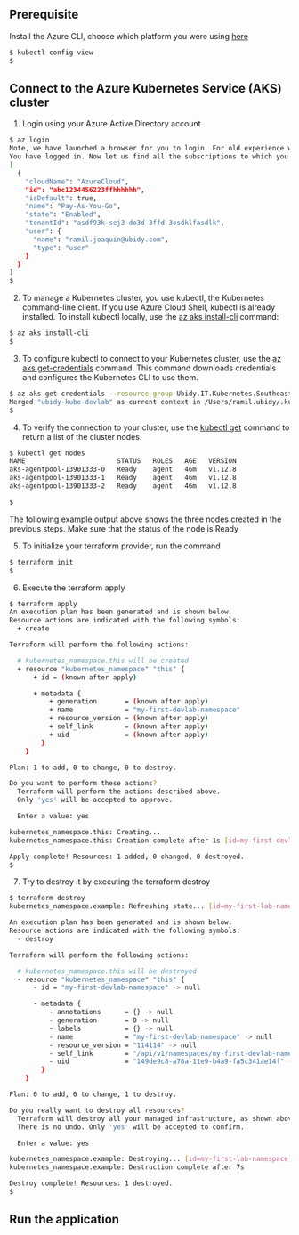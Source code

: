## Prerequisite
Install the Azure CLI, choose which platform you were using [here](https://docs.microsoft.com/en-us/cli/azure/?view=azure-cli-latest)

```bash
$ kubectl config view
$
```


## Connect to the Azure Kubernetes Service (AKS) cluster
1. Login using your Azure Active Directory account
```bash
$ az login
Note, we have launched a browser for you to login. For old experience with device code, use "az login --use-device-code"
You have logged in. Now let us find all the subscriptions to which you have access...
[
  {
    "cloudName": "AzureCloud",
    "id": "abc1234456223ffhhhhhh",
    "isDefault": true,
    "name": "Pay-As-You-Go",
    "state": "Enabled",
    "tenantId": "asdf93k-sej3-do3d-3ffd-3osdklfasdlk",
    "user": {
      "name": "ramil.joaquin@ubidy.com",
      "type": "user"
    }
  }
]
$
```

2. To manage a Kubernetes cluster, you use kubectl, the Kubernetes command-line client. If you use Azure Cloud Shell, kubectl is already installed. To install kubectl locally, use the [az aks install-cli](https://docs.microsoft.com/en-us/cli/azure/aks?view=azure-cli-latest#az-aks-install-cli) command:
```bash
$ az aks install-cli
$
```
3. To configure kubectl to connect to your Kubernetes cluster, use the [az aks get-credentials](https://docs.microsoft.com/en-us/cli/azure/aks?view=azure-cli-latest#az-aks-get-credentials) command. This command downloads credentials and configures the Kubernetes CLI to use them.
```bash
$ az aks get-credentials --resource-group Ubidy.IT.Kubernetes.SoutheastAsia.DevLab --name ubidy-kube-devlab
Merged "ubidy-kube-devlab" as current context in /Users/ramil.ubidy/.kube/config
$
```
4. To verify the connection to your cluster, use the [kubectl get](https://kubernetes.io/docs/reference/generated/kubectl/kubectl-commands#get) command to return a list of the cluster nodes.
```bash
$ kubectl get nodes
NAME                       STATUS   ROLES   AGE   VERSION
aks-agentpool-13901333-0   Ready    agent   46m   v1.12.8
aks-agentpool-13901333-1   Ready    agent   46m   v1.12.8
aks-agentpool-13901333-2   Ready    agent   46m   v1.12.8

$
```
The following example output above shows the three nodes created in the previous steps. Make sure that the status of the node is Ready

5. To initialize your terraform provider, run the command
```bash
$ terraform init
$
```

6. Execute the terraform apply

```bash
$ terraform apply
An execution plan has been generated and is shown below.
Resource actions are indicated with the following symbols:
  + create

Terraform will perform the following actions:

  # kubernetes_namespace.this will be created
  + resource "kubernetes_namespace" "this" {
      + id = (known after apply)

      + metadata {
          + generation       = (known after apply)
          + name             = "my-first-devlab-namespace"
          + resource_version = (known after apply)
          + self_link        = (known after apply)
          + uid              = (known after apply)
        }
    }

Plan: 1 to add, 0 to change, 0 to destroy.

Do you want to perform these actions?
  Terraform will perform the actions described above.
  Only 'yes' will be accepted to approve.

  Enter a value: yes

kubernetes_namespace.this: Creating...
kubernetes_namespace.this: Creation complete after 1s [id=my-first-devlab-namespace]

Apply complete! Resources: 1 added, 0 changed, 0 destroyed.
$ 
```

7. Try to destroy it by executing the terraform destroy
```bash
$ terraform destroy
kubernetes_namespace.example: Refreshing state... [id=my-first-lab-namespace]

An execution plan has been generated and is shown below.
Resource actions are indicated with the following symbols:
  - destroy

Terraform will perform the following actions:

  # kubernetes_namespace.this will be destroyed
  - resource "kubernetes_namespace" "this" {
      - id = "my-first-devlab-namespace" -> null

      - metadata {
          - annotations      = {} -> null
          - generation       = 0 -> null
          - labels           = {} -> null
          - name             = "my-first-devlab-namespace" -> null
          - resource_version = "114114" -> null
          - self_link        = "/api/v1/namespaces/my-first-devlab-namespace" -> null
          - uid              = "149de9c8-a78a-11e9-b4a9-fa5c341ae14f" -> null
        }
    }

Plan: 0 to add, 0 to change, 1 to destroy.

Do you really want to destroy all resources?
  Terraform will destroy all your managed infrastructure, as shown above.
  There is no undo. Only 'yes' will be accepted to confirm.

  Enter a value: yes

kubernetes_namespace.example: Destroying... [id=my-first-lab-namespace]
kubernetes_namespace.example: Destruction complete after 7s

Destroy complete! Resources: 1 destroyed.
$ 
```

## Run the application